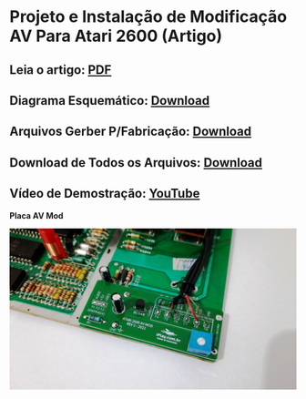 # Projeto e Instalação de Modificação AV Para Atari 2600 (Artigo)

## Leia o artigo: [PDF](https://github.com/rkfael/Atari-2600-AV-Mod/blob/main/Placa%20AV%20Mod%20Atari%202600%20-%20R2%20-%2008-08-2021.pdf)

## Diagrama Esquemático: [Download](https://github.com/rkfael/Atari-2600-AV-Mod/blob/main/Diagrama%20Esquem%C3%A1tico_%20Atari%20AV%20Mod.pdf)

## Arquivos Gerber P/Fabricação: [Download](https://github.com/rkfael/Atari-2600-AV-Mod/blob/main/Gerber_Atari%20AV%20Mod%20Polyvox%20-%20R_2.0_2021-08-07.zip)

## Download de Todos os Arquivos: [Download](https://github.com/rkfael/Atari-2600-AV-Mod/archive/refs/heads/main.zip)

## Vídeo de Demostração: [YouTube](https://youtu.be/_URXHIs2U0k)

**Placa AV Mod**

![showcase](https://github.com/rkfael/Atari-2600-AV-Mod/blob/main/Imagens/Placa%20AV%20Mod.jpg)
